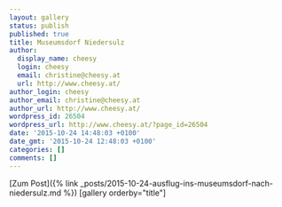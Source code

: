```yaml
---
layout: gallery
status: publish
published: true
title: Museumsdorf Niedersulz
author:
  display_name: cheesy
  login: cheesy
  email: christine@cheesy.at
  url: http://www.cheesy.at/
author_login: cheesy
author_email: christine@cheesy.at
author_url: http://www.cheesy.at/
wordpress_id: 26504
wordpress_url: http://www.cheesy.at/?page_id=26504
date: '2015-10-24 14:48:03 +0100'
date_gmt: '2015-10-24 12:48:03 +0100'
categories: []
comments: []
---
```


[Zum Post]({% link _posts/2015-10-24-ausflug-ins-museumsdorf-nach-niedersulz.md %})
[gallery orderby="title"]
